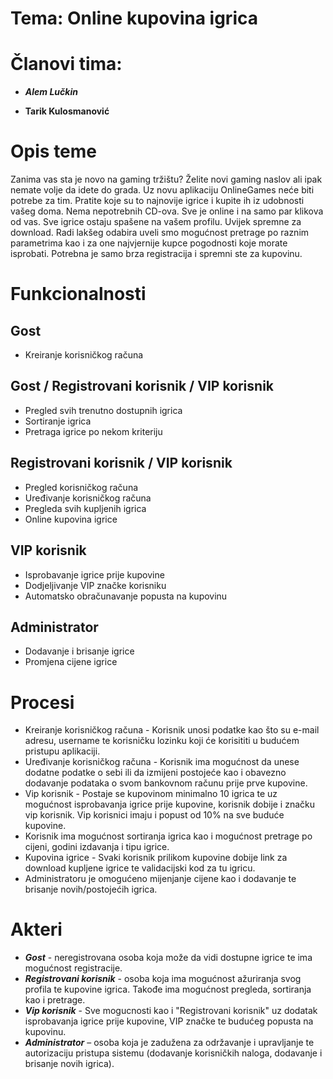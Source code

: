 # Tema: Online kupovina igrica

# Članovi tima:
 - ***Alem Lučkin***
 
 - **Tarik Kulosmanović**

# Opis teme

Zanima vas sta je novo na gaming tržištu? Želite novi gaming naslov ali ipak nemate volje da idete do grada. Uz novu aplikaciju OnlineGames neće biti potrebe za tim.
Pratite koje su to najnovije igrice i kupite ih iz udobnosti vašeg doma. Nema nepotrebnih CD-ova. Sve je online i na samo par klikova od vas. Sve igrice ostaju spašene na vašem profilu. Uvijek spremne za download.
Radi lakšeg odabira uveli smo mogućnost pretrage po raznim parametrima kao i za one najvjernije kupce pogodnosti koje morate isprobati. Potrebna je samo brza registracija i spremni ste za kupovinu.

# Funkcionalnosti
 
  ## Gost
  - Kreiranje korisničkog računa
  
  ## Gost / Registrovani korisnik / VIP korisnik
  - Pregled svih trenutno dostupnih igrica 
  - Sortiranje igrica
  - Pretraga igrice po nekom kriteriju
  
  ## Registrovani korisnik / VIP korisnik
  - Pregled korisničkog računa
  - Uređivanje korisničkog računa
  - Pregleda svih kupljenih igrica
  - Online kupovina igrice
  
  ## VIP korisnik
  - Isprobavanje igrice prije kupovine
  - Dodjeljivanje VIP značke korisniku
  - Automatsko obračunavanje popusta na kupovinu
  
  ## Administrator
  - Dodavanje i brisanje igrice 
  - Promjena cijene igrice

# Procesi

- Kreiranje korisničkog računa - Korisnik unosi podatke kao što su e-mail adresu, username te korisničku lozinku koji će korisititi u budućem pristupu aplikaciji.
- Uređivanje korisničkog računa - Korisnik ima mogućnost da unese dodatne podatke o sebi ili da izmijeni postojeće kao i obavezno dodavanje podataka o svom bankovnom računu prije prve kupovine.
- Vip korisnik - Postaje se kupovinom minimalno 10 igrica te uz mogućnost isprobavanja igrice prije kupovine, korisnik dobije i značku vip korisnik. Vip korisnici imaju i popust od 10% na sve buduće kupovine.
- Korisnik ima mogućnost sortiranja igrica kao i mogućnost pretrage po cijeni, godini izdavanja i tipu igrice.
- Kupovina igrice - Svaki korisnik prilikom kupovine dobije link za download kupljene igrice te validacijski kod za tu igricu.
- Administratoru je omogućeno mijenjanje cijene kao i dodavanje te brisanje novih/postojećih igrica.

# Akteri

- ***Gost*** - neregistrovana osoba koja može da vidi dostupne igrice te ima mogućnost registracije.
- ***Registrovani korisnik*** - osoba koja ima mogućnost ažuriranja svog profila te kupovine igrica. Takođe ima mogućnost pregleda, sortiranja kao i pretrage.
- ***Vip korisnik*** - Sve mogucnosti kao i &quot;Registrovani korisnik&quot; uz dodatak isprobavanja igrice prije kupovine, VIP značke te budućeg popusta na kupovinu.
- ***Administrator*** – osoba koja je zadužena za održavanje i upravljanje te autorizaciju pristupa sistemu (dodavanje korisničkih naloga, dodavanje i brisanje novih igrica).
